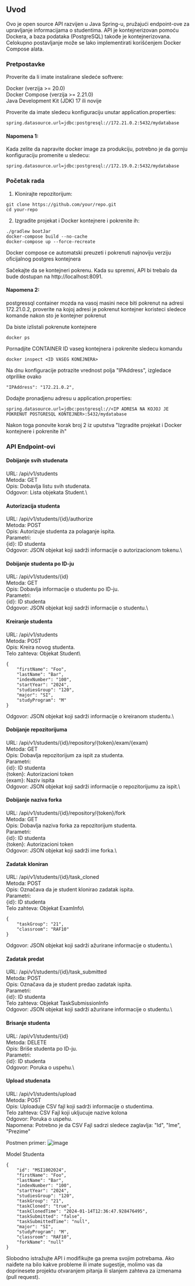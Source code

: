 ## Uvod

Ovo je open source API razvijen u Java Spring-u, pružajući endpoint-ove za upravljanje informacijama o studentima. API je kontejnerizovan pomoću Dockera, a baza podataka (PostgreSQL) takođe je kontejnerizovana. Celokupno postavljanje može se lako implementirati korišćenjem Docker Compose alata.

### Pretpostavke

Proverite da li imate instalirane sledeće softvere:

Docker (verzija >= 20.0)\
Docker Compose (verzija >= 2.21.0)\
Java Development Kit (JDK) 17 ili novije

Proverite da imate sledecu konfiguraciju unutar application.properties:

```
spring.datasource.url=jdbc:postgresql://172.21.0.2:5432/mydatabase
```

#### Napomena 1:
Kada zelite da napravite docker image za produkciju, potrebno je da gornju konfiguraciju promenite u sledecu:

```
spring.datasource.url=jdbc:postgresql://172.19.0.2:5432/mydatabase
```

### Početak rada

1. Klonirajte repozitorijum:

```
git clone https://github.com/your/repo.git
cd your-repo
```

2. Izgradite projekat i Docker kontejnere i pokrenite ih:

```
./gradlew bootJar   
docker-compose build --no-cache
docker-compose up --force-recreate
```

Docker compose ce automatski preuzeti i pokrenuti najnoviju verziju oficijalnog postgres kontejnera

Sačekajte da se kontejneri pokrenu. Kada su spremni, API bi trebalo da bude dostupan na http://localhost:8091.

#### Napomena 2:

postgressql container mozda na vasoj masini nece biti pokrenut na adresi 172.21.0.2, proverite na kojoj
adresi je pokrenut kontejner koristeci sledece komande nakon sto je kontejner pokrenut

Da biste izlistali pokrenute kontejnere

```
docker ps
```

Pornadjite CONTAINER ID vaseg kontejnera i pokrenite sledecu komandu

```
docker inspect <ID VASEG KONEJNERA>
```

Na dnu konfiguracije potrazite vrednost polja "IPAddress", izgledace otprilike ovako


```
"IPAddress": "172.21.0.2",
```

Dodajte pronadjenu adresu u application.properties:

```
spring.datasource.url=jdbc:postgresql://<IP ADRESA NA KOJOJ JE POKRENUT POSTGRESQL KONTEJNER>:5432/mydatabase
```

Nakon toga ponovite korak broj 2 iz uputstva "Izgradite projekat i Docker kontejnere i pokrenite ih" 



### API Endpoint-ovi

#### Dobijanje svih studenata

URL: /api/v1/students\
Metoda: GET\
Opis: Dobavlja listu svih studenata.\
Odgovor: Lista objekata Student.\

#### Autorizacija studenta

URL: /api/v1/students/{id}/authorize\
Metoda: POST\
Opis: Autorizuje studenta za polaganje ispita.\
Parametri:\
{id}: ID studenta\
Odgovor: JSON objekat koji sadrži informacije o autorizacionom tokenu.\

#### Dobijanje studenta po ID-ju

URL: /api/v1/students/{id}\
Metoda: GET\
Opis: Dobavlja informacije o studentu po ID-ju.\
Parametri:\
{id}: ID studenta\
Odgovor: JSON objekat koji sadrži informacije o studentu.\

#### Kreiranje studenta

URL: /api/v1/students\
Metoda: POST\
Opis: Kreira novog studenta.\
Telo zahteva: Objekat Student\
```
{
    "firstName": "Foo",
    "lastName": "Bar",
    "indexNumber": "100",
    "startYear": "2024",
    "studiesGroup": "120",
    "major": "SI",
    "studyProgram": "M"
}
```
Odgovor: JSON objekat koji sadrži informacije o kreiranom studentu.\

#### Dobijanje repozitorijuma

URL: /api/v1/students/{id}/repository/{token}/exam/{exam}\
Metoda: GET\
Opis: Dobavlja repozitorijum za ispit za studenta.\
Parametri:\
{id}: ID studenta\
{token}: Autorizacioni token\
{exam}: Naziv ispita\
Odgovor: JSON objekat koji sadrži informacije o repozitorijumu za ispit.\

#### Dobijanje naziva forka

URL: /api/v1/students/{id}/repository/{token}/fork\
Metoda: GET\
Opis: Dobavlja naziva forka za repozitorijum studenta.\
Parametri:\
{id}: ID studenta\
{token}: Autorizacioni token\
Odgovor: JSON objekat koji sadrži ime forka.\

#### Zadatak kloniran

URL: /api/v1/students/{id}/task_cloned\
Metoda: POST\
Opis: Označava da je student klonirao zadatak ispita.\
Parametri:\
{id}: ID studenta\
Telo zahteva: Objekat ExamInfo\
```
{
    "taskGroup": "21",
    "classroom": "RAF10"
}
```
Odgovor: JSON objekat koji sadrži ažurirane informacije o studentu.\

#### Zadatak predat

URL: /api/v1/students/{id}/task_submitted\
Metoda: POST\
Opis: Označava da je student predao zadatak ispita.\
Parametri:\
{id}: ID studenta\
Telo zahteva: Objekat TaskSubmissionInfo\
Odgovor: JSON objekat koji sadrži ažurirane informacije o studentu.\

#### Brisanje studenta

URL: /api/v1/students/{id}\
Metoda: DELETE\
Opis: Briše studenta po ID-ju.\
Parametri:\
{id}: ID studenta\
Odgovor: Poruka o uspehu.\

#### Upload studenata

URL: /api/v1/students/upload\
Metoda: POST\
Opis: Uploaduje CSV fajl koji sadrži informacije o studentima.\
Telo zahteva: CSV Fajl koji ukljucuje nazive kolona \
Odgovor: Poruka o uspehu.\
Napomena: Potrebno je da CSV Fajl sadrzi sledece zaglavlja: "Id", "Ime", "Prezime"

Postmen primer:
![image](https://github.com/RAFSoftLab/LMS-API/assets/43738975/51bfabbe-190f-43bd-8c10-f451135ee333)

Model Studenta

```
{
    "id": "MSI1002024",
    "firstName": "Foo",
    "lastName": "Bar",
    "indexNumber": "100",
    "startYear": "2024",
    "studiesGroup": "120",
    "taskGroup": "21",
    "taskCloned": "true",
    "taskClonedTime": "2024-01-14T12:36:47.928476495",
    "taskSubmitted": "false",
    "taskSubmittedTime": "null",
    "major": "SI",
    "studyProgram": "M",
    "classroom": "RAF10",
    "forkName": "null"
}
```

Slobodno istražujte API i modifikujte ga prema svojim potrebama. Ako naiđete na bilo kakve probleme ili imate sugestije, molimo vas da doprinesete projektu otvaranjem pitanja ili slanjem zahteva za izmenama (pull request).
